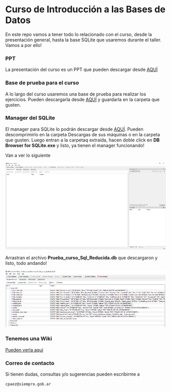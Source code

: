 # Curso de Introducción a las Bases de Datos
En este repo vamos a tener todo lo relacionado con el curso, desde la presentación general, hasta la base SQLite que usaremos durante el taller. Vamos a por ello!


### PPT
La presentación del curso es un PPT que pueden descargar desde
[AQUÍ](https://github.com/SIEMPROpaez/tallerBBDD/blob/b2d63b55526d671543b98ee9b3419be1c51a308b/ppt/Curso%20introducci%C3%B3n%20base%20de%20datos.pptx)


### Base de prueba para el curso
A lo largo del curso usaremos una base de prueba para realizar los ejercicios. Pueden descargarla desde [AQUÍ](https://github.com/SIEMPROpaez/tallerBBDD/blob/e6755ff8f47f1aa6b4103a94aa9665a490580bfc/base/Prueba_curso_Sql_Reducida.db) y guardarla en la carpeta que gusten.


### Manager del SQLite
El manager para SQLite lo podrán descargar desde [AQUÍ](https://download.sqlitebrowser.org/DB.Browser.for.SQLite-v3.13.0-win64.zip). Pueden descomprimirlo en la carpeta Descargas de sus máquinas o en la carpeta que gusten. Luego entran a la carpetaq extraída, hacen doble click en **DB Browser for SQLite.exe** y listo, ya tienen el manager funcionando! 

Van a ver lo siguiente

<img src="imagenes/dbbrowserforsqlite.png" alt="drawing" style="width:600px;"/>

Arrastran el archivo **Prueba_curso_Sql_Reducida.db** que descargaron y listo, todo andando!

<img src="imagenes/basecargada.png" alt="drawing" style="width:600px;"/>


### Tenemos una Wiki
[Pueden verla aquí](https://github.com/SIEMPROpaez/CursoBBDD/wiki/Curso-de-Introducci%C3%B3n-a-las-Bases-de-Datos)

### Correo de contacto
Si tienen dudas, consultas y/o sugerencias pueden escribirme a 

```
cpaez@siempro.gob.ar
```
